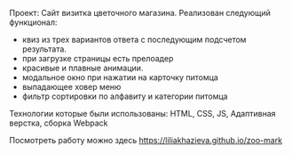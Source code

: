 Проект: Сайт визитка цветочного магазина.
Реализован следующий функционал: 
- квиз из трех вариантов ответа с последующим подсчетом результата.
- при загрузке страницы есть прелоадер
- красивые и плавные анимации.
- модальное окно при нажатии на карточку питомца
- выпадающее ховер меню
- фильтр сортировки по алфавиту и категории питомца

Технологии которые были использованы:
HTML, CSS, JS, Aдаптивная верстка, сборка Webpack

Посмотреть работу можно здесь https://liliakhazieva.github.io/zoo-mark
